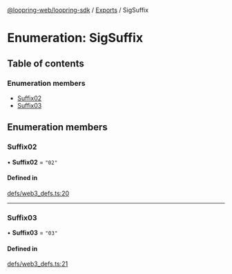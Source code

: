 [@loopring-web/loopring-sdk](../README.md) / [Exports](../modules.md) / SigSuffix

# Enumeration: SigSuffix

## Table of contents

### Enumeration members

- [Suffix02](SigSuffix.md#suffix02)
- [Suffix03](SigSuffix.md#suffix03)

## Enumeration members

### Suffix02

• **Suffix02** = `"02"`

#### Defined in

[defs/web3_defs.ts:20](https://github.com/Loopring/loopring_sdk/blob/f91f904/src/defs/web3_defs.ts#L20)

___

### Suffix03

• **Suffix03** = `"03"`

#### Defined in

[defs/web3_defs.ts:21](https://github.com/Loopring/loopring_sdk/blob/f91f904/src/defs/web3_defs.ts#L21)
